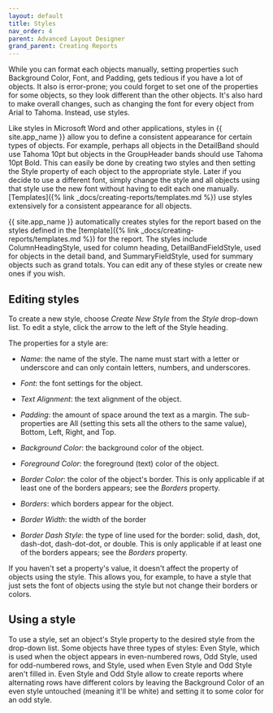 ```yaml
---
layout: default
title: Styles
nav_order: 4
parent: Advanced Layout Designer
grand_parent: Creating Reports
---
```

While you can format each objects manually, setting properties such Background Color, Font, and Padding, gets tedious if you have a lot of objects. It also is error-prone; you could forget to set one of the properties for some objects, so they look different than the other objects. It's also hard to make overall changes, such as changing the font for every object from Arial to Tahoma. Instead, use styles.

Like styles in Microsoft Word and other applications, styles in {{ site.app_name }} allow you to define a consistent appearance for certain types of objects. For example, perhaps all objects in the DetailBand should use Tahoma 10pt but objects in the GroupHeader bands should use Tahoma 10pt Bold. This can easily be done by creating two styles and then  setting the Style property of each object to the appropriate style. Later if you decide to use a different font, simply change the style and all objects using that style use the new font without having to edit each one manually. [Templates]({% link _docs/creating-reports/templates.md %}) use styles extensively for a consistent appearance for all objects.

{{ site.app_name }} automatically creates styles for the report based on the styles defined in the [template]({% link _docs/creating-reports/templates.md %}) for the report. The styles include ColumnHeadingStyle, used for column heading, DetailBandFieldStyle, used for objects in the detail band, and SummaryFieldStyle, used for summary objects such as grand totals. You can edit any of these styles or create new ones if you wish.

## Editing styles
To create a new style, choose *Create New Style* from the *Style* drop-down list. To edit a style, click the arrow to the left of the Style heading.

The properties for a style are:

* *Name*: the name of the style. The name must start with a letter or underscore and can only contain letters, numbers, and underscores.

* *Font*: the font settings for the object.

* *Text Alignment*: the text alignment of the object.

* *Padding*: the amount of space around the text as a margin. The sub-properties are All (setting this sets all the others to the same value), Bottom, Left, Right, and Top.

* *Background Color*: the background color of the object.

* *Foreground Color*: the foreground (text) color of the object.

* *Border Color*: the color of the object's border. This is only applicable if at least one of the borders appears; see the *Borders* property.

* *Borders*: which borders appear for the object.

* *Border Width*: the width of the border

* *Border Dash Style*: the type of line used for the border: solid, dash, dot, dash-dot, dash-dot-dot, or double. This is only applicable if at least one of the borders appears; see the *Borders* property.

If you haven't set a property's value, it doesn't affect the property of objects using the style. This allows you, for example, to have a style that just sets the font of objects using the style but not change their borders or colors.

## Using a style
To use a style, set an object's Style property to the desired style from the drop-down list. Some objects have three types of styles: Even Style, which is used when the object appears in even-numbered rows, Odd Style, used for odd-numbered rows, and Style, used when Even Style and Odd Style aren't filled in. Even Style and Odd Style allow to create reports where alternating rows have different colors by leaving the Background Color of an even style untouched (meaning it'll be white) and setting it to some color for an odd style.